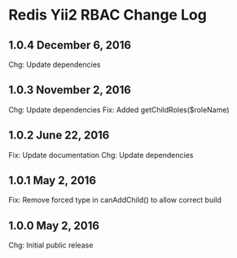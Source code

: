Redis Yii2 RBAC Change Log
==========================

1.0.4 December 6, 2016
----------------------

Chg: Update dependencies

1.0.3 November 2, 2016
----------------------

Chg: Update dependencies
Fix: Added getChildRoles($roleName)

1.0.2 June 22, 2016
-------------------

Fix: Update documentation
Chg: Update dependencies

1.0.1 May 2, 2016
-----------------

Fix: Remove forced type in canAddChild() to allow correct build

1.0.0 May 2, 2016
-----------------

Chg: Initial public release
